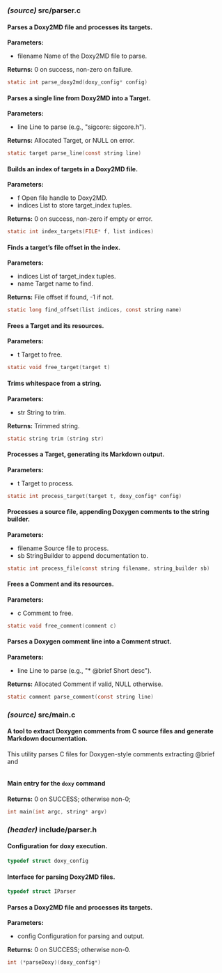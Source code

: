 ### *(source)* src/parser.c

####  Parses a Doxy2MD file and processes its targets. 

**Parameters:**  
- filename Name of the Doxy2MD file to parse.

**Returns:** 0 on success, non-zero on failure.  
``` c
static int parse_doxy2md(doxy_config* config)
```
####  Parses a single line from Doxy2MD into a Target. 

**Parameters:**  
- line Line to parse (e.g., "sigcore: sigcore.h").

**Returns:** Allocated Target, or NULL on error.  
``` c
static target parse_line(const string line)
```
####  Builds an index of targets in a Doxy2MD file. 

**Parameters:**  
- f Open file handle to Doxy2MD.
- indices List to store target_index tuples.

**Returns:** 0 on success, non-zero if empty or error.  
``` c
static int index_targets(FILE* f, list indices)
```
####  Finds a target’s file offset in the index. 

**Parameters:**  
- indices List of target_index tuples.
- name Target name to find.

**Returns:** File offset if found, -1 if not.  
``` c
static long find_offset(list indices, const string name)
```
####  Frees a Target and its resources. 

**Parameters:**  
- t Target to free.

``` c
static void free_target(target t)
```
####  Trims whitespace from a string. 

**Parameters:**  
- str String to trim.

**Returns:** Trimmed string.  
``` c
static string trim (string str)
```
####  Processes a Target, generating its Markdown output. 

**Parameters:**  
- t Target to process.

``` c
static int process_target(target t, doxy_config* config)
```
####  Processes a source file, appending Doxygen comments to the string builder. 

**Parameters:**  
- filename Source file to process.
- sb StringBuilder to append documentation to.

``` c
static int process_file(const string filename, string_builder sb)
```
####  Frees a Comment and its resources. 

**Parameters:**  
- c Comment to free.

``` c
static void free_comment(comment c)
```
####  Parses a Doxygen comment line into a Comment struct. 

**Parameters:**  
- line Line to parse (e.g., "* @brief Short desc").

**Returns:** Allocated Comment if valid, NULL otherwise.  
``` c
static comment parse_comment(const string line)
```
### *(source)* src/main.c

####  A tool to extract Doxygen comments from C source files and generate Markdown documentation. 

This utility parses C files for Doxygen-style comments extracting @brief and

``` c


```
####  Main entry for the `doxy` command 

**Returns:** 0 on SUCCESS; otherwise non-0;  
``` c
int main(int argc, string* argv)
```
### *(header)* include/parser.h

####  Configuration for doxy execution. 

``` c
typedef struct doxy_config
```
####  Interface for parsing Doxy2MD files. 

``` c
typedef struct IParser
```
####  Parses a Doxy2MD file and processes its targets. 

**Parameters:**  
- config Configuration for parsing and output.

**Returns:** 0 on SUCCESS; otherwise non-0.  
``` c
int (*parseDoxy)(doxy_config*)
```
